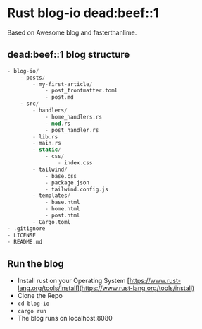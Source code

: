 # Rust blog-io dead:beef::1 

Based on Awesome blog and fasterthanlime.

## dead:beef::1 blog structure

```rust
- blog-io/
    - posts/
        - my-first-article/
            - post_frontmatter.toml
            - post.md
    - src/
        - handlers/
            - home_handlers.rs
            - mod.rs
            - post_handler.rs
        - lib.rs
        - main.rs
        - static/
            - css/
                - index.css
        - tailwind/
            - base.css
            - package.json
            - tailwind.config.js
        - templates/
            - base.html
            - home.html
            - post.html
        - Cargo.toml
- .gitignore
- LICENSE
- README.md

```

## Run the blog
- Install rust on your Operating System [https://www.rust-lang.org/tools/install](https://www.rust-lang.org/tools/install)
- Clone the Repo
- `cd blog-io`
- `cargo run`
- The blog runs on localhost:8080
